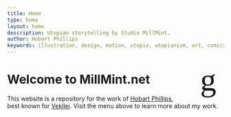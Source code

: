 ```yaml
---
title: Home
type: home
layout: home
description: Utopian storytelling by Studio MillMint.
author: Hobart Phillips
keywords: illustration, design, motion, utopia, utopianism, art, comics, comic, hobart, phillips, vekllei, millmint
---
```

<div class="emoji" id="whirlybat" style="text-align: center;">g</div>

# Welcome to MillMint.net
This website is a repository for the work of [Hobart Phillips](/newsdesk/about), best known for [Vekllei](/utopia/vekllei). Visit the menu above to learn more about my work.

<style>
.headerbox {
	display: none;
}
.emoji {
  grid-area: emoji;
  font-family: 'Whirlybats';
	font-weight: normal;
	font-style: normal;
	font-feature-settings: 'liga';
  text-align: center;
	display: inline-block;
	white-space: nowrap;
	word-wrap: normal;
	margin-right: 55px;
  margin-left: 55px;
	letter-spacing: -75px;
	-webkit-font-smoothing: antialiased;
	text-rendering: optimizeLegibility;
	-moz-osx-font-smoothing: grayscale;
	float: right;
	font-size: 75px;
}
</style>
